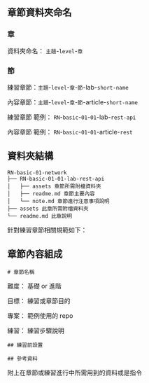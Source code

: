 ## 章節資料夾命名

### 章

資料夾命名： `主題`-`level`-`章`

### 節

練習章節：`主題`-`level`-`章`-`節`-lab-`short-name`

內容章節：`主題`-`level`-`章`-`節`-article-`short-name`


練習章節 範例： `RN`-`basic`-`01`-`01`-lab-`rest-api`

內容章節 範例： `RN`-`basic`-`01`-`01`-article-`rest`



## 資料夾結構

```
RN-basic-01-network
├── RN-basic-01-01-lab-rest-api
│   ├── assets 章節所需附檔資料夾
│   ├── readme.md 章節主要內容
│   └── note.md 章節進行注意事項說明
├── assets 此章所需附檔資料夾
└── readme.md 此章說明
```

針對練習章節相關規範如下：

## 章節內容組成

`# 章節名稱`

難度： 基礎 or 進階

目標： 練習或章節目的

專案： 範例使用的 repo

練習： 練習步驟說明

`## 練習前設置`

`## 參考資料`

附上在章節或練習進行中所需用到的資料或是指令
